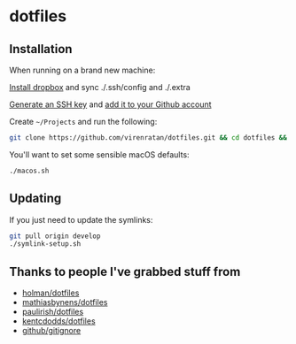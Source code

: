 # dotfiles

## Installation

When running on a brand new machine:

[Install dropbox](https://www.dropbox.com/install) and sync ./.ssh/config and ./.extra

[Generate an SSH key](https://help.github.com/articles/generating-a-new-ssh-key-and-adding-it-to-the-ssh-agent/) and [add it to your Github account](https://help.github.com/articles/adding-a-new-ssh-key-to-your-github-account/)

Create `~/Projects` and run the following:

```bash
git clone https://github.com/virenratan/dotfiles.git && cd dotfiles && ./initial-setup.sh
```

You'll want to set some sensible macOS defaults:

```bash
./macos.sh
```

## Updating

If you just need to update the symlinks:

```bash
git pull origin develop
./symlink-setup.sh
```

## Thanks to people I've grabbed stuff from
- [holman/dotfiles](https://github.com/holman/dotfiles)
- [mathiasbynens/dotfiles](https://github.com/mathiasbynens/dotfiles)
- [paulirish/dotfiles](https://github.com/paulirish/dotfiles)
- [kentcdodds/dotfiles](https://github.com/kentcdodds/dotfiles)
- [github/gitignore](https://github.com/github/gitignore)
